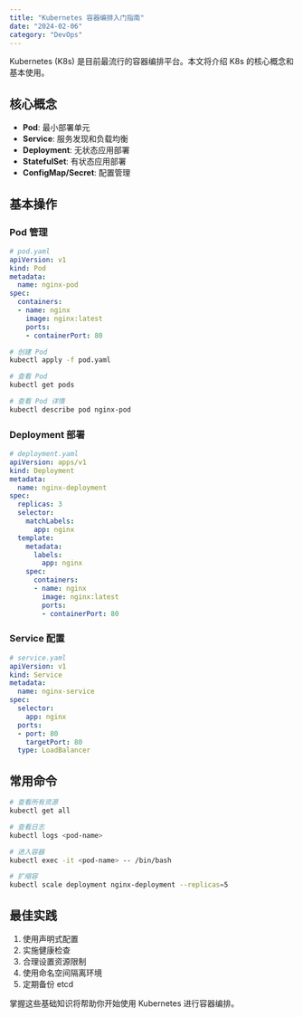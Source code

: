```yaml
---
title: "Kubernetes 容器编排入门指南"
date: "2024-02-06"
category: "DevOps"
---
```


Kubernetes (K8s) 是目前最流行的容器编排平台。本文将介绍 K8s 的核心概念和基本使用。

## 核心概念

- **Pod**: 最小部署单元
- **Service**: 服务发现和负载均衡
- **Deployment**: 无状态应用部署
- **StatefulSet**: 有状态应用部署
- **ConfigMap/Secret**: 配置管理

## 基本操作

### Pod 管理

```yaml
# pod.yaml
apiVersion: v1
kind: Pod
metadata:
  name: nginx-pod
spec:
  containers:
  - name: nginx
    image: nginx:latest
    ports:
    - containerPort: 80
```

```bash
# 创建 Pod
kubectl apply -f pod.yaml

# 查看 Pod
kubectl get pods

# 查看 Pod 详情
kubectl describe pod nginx-pod
```

### Deployment 部署

```yaml
# deployment.yaml
apiVersion: apps/v1
kind: Deployment
metadata:
  name: nginx-deployment
spec:
  replicas: 3
  selector:
    matchLabels:
      app: nginx
  template:
    metadata:
      labels:
        app: nginx
    spec:
      containers:
      - name: nginx
        image: nginx:latest
        ports:
        - containerPort: 80
```

### Service 配置

```yaml
# service.yaml
apiVersion: v1
kind: Service
metadata:
  name: nginx-service
spec:
  selector:
    app: nginx
  ports:
  - port: 80
    targetPort: 80
  type: LoadBalancer
```

## 常用命令

```bash
# 查看所有资源
kubectl get all

# 查看日志
kubectl logs <pod-name>

# 进入容器
kubectl exec -it <pod-name> -- /bin/bash

# 扩缩容
kubectl scale deployment nginx-deployment --replicas=5
```

## 最佳实践

1. 使用声明式配置
2. 实施健康检查
3. 合理设置资源限制
4. 使用命名空间隔离环境
5. 定期备份 etcd

掌握这些基础知识将帮助你开始使用 Kubernetes 进行容器编排。 